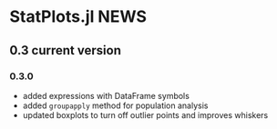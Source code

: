 
# StatPlots.jl NEWS

## 0.3 current version

### 0.3.0
- added expressions with DataFrame symbols
- added `groupapply` method for population analysis
- updated boxplots to turn off outlier points and improves whiskers
